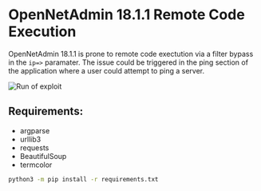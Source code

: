 # OpenNetAdmin 18.1.1 Remote Code Execution

OpenNetAdmin 18.1.1 is prone to remote code exectution via a filter bypass in the `ip=>` paramater.
The issue could be triggered in the ping section of the application where a user could attempt to ping a server.

![Run of exploit](example/exploit_example.gif)

## Requirements:

- argparse
- urllib3
- requests
- BeautifulSoup
- termcolor

```bash
python3 -m pip install -r requirements.txt
```